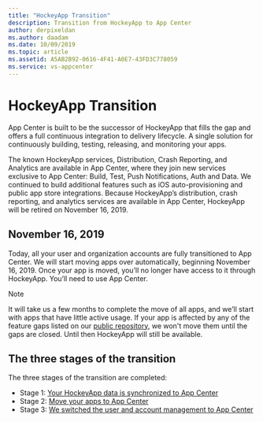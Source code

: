 ```yaml
---
title: "HockeyApp Transition"
description: Transition from HockeyApp to App Center
author: derpixeldan
ms.author: daadam
ms.date: 10/09/2019
ms.topic: article
ms.assetid: A5AB2B92-0616-4F41-A0E7-43FD3C778059
ms.service: vs-appcenter
---
```


# HockeyApp Transition

App Center is built to be the successor of HockeyApp that fills the gap and offers a full continuous integration to delivery lifecycle. A single solution for continuously building, testing, releasing, and monitoring your apps.

The known HockeyApp services, Distribution, Crash Reporting, and Analytics are available in App Center, where they join new services exclusive to App Center: Build, Test, Push Notifications, Auth and Data. We continued to build additional features such as iOS auto-provisioning and public app store integrations. Because HockeyApp’s distribution, crash reporting, and analytics services are available in App Center, HockeyApp will be retired on November 16, 2019.

## November 16, 2019

Today, all your user and organization accounts are fully transitioned to App Center. We will start moving apps over automatically, beginning November 16, 2019. Once your app is moved, you’ll no longer have access to it through HockeyApp. You’ll need to use App Center.

> [!NOTE]
> It will take us a few months to complete the move of all apps, and we’ll start with apps that have little active usage. If your app is affected by any of the feature gaps listed on our [public repository](https://github.com/Microsoft/appcenter/wiki/Roadmap#hockeyapp), we won't move them until the gaps are closed. Until then HockeyApp will still be available.

## The three stages of the transition

The three stages of the transition are completed:

* Stage 1: [Your HockeyApp data is synchronized to App Center](~/transition/moving/index.md)
* Stage 2: [Move your apps to App Center](~/transition/moving/index.md)
* Stage 3: [We switched the user and account management to App Center](~/transition/accounts/index.md)